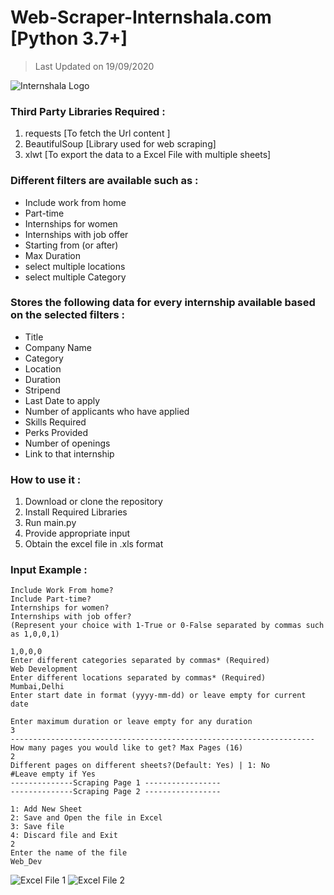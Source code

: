 # Web-Scraper-Internshala.com [Python 3.7+]
  >Last Updated on 19/09/2020
  
![Internshala Logo](https://github.com/het-parekh/Web-Scraper-Internshala.com/blob/master/Screenshots/Internshala%20logo.jpg)

### Third Party Libraries Required :
1. requests [To fetch the Url content ]
2. BeautifulSoup [Library used for web scraping]
3. xlwt [To export the data to a Excel File with multiple sheets]


### Different filters are available such as :
- Include work from home
- Part-time
- Internships for women
- Internships with job offer
- Starting from (or after)
- Max Duration
- select multiple locations
- select multiple Category
  
### Stores the following data for every internship available based on the selected filters :
- Title
- Company Name
- Category 
- Location
- Duration
- Stripend
- Last Date to apply 
- Number of applicants who have applied
- Skills Required
- Perks Provided
- Number of openings
- Link to that internship

### How to use it :
1. Download or clone the repository
2. Install Required Libraries
3. Run main.py 
4. Provide appropriate input
5. Obtain the excel file in .xls format

### Input Example :
```
Include Work From home?
Include Part-time?
Internships for women?
Internships with job offer?
(Represent your choice with 1-True or 0-False separated by commas such as 1,0,0,1)

1,0,0,0
Enter different categories separated by commas* (Required)
Web Development
Enter different locations separated by commas* (Required)
Mumbai,Delhi
Enter start date in format (yyyy-mm-dd) or leave empty for current date

Enter maximum duration or leave empty for any duration
3
--------------------------------------------------------------------
How many pages you would like to get? Max Pages (16)
2
Different pages on different sheets?(Default: Yes) | 1: No
#Leave empty if Yes 
--------------Scraping Page 1 -----------------
--------------Scraping Page 2 -----------------

1: Add New Sheet
2: Save and Open the file in Excel
3: Save file
4: Discard file and Exit
2
Enter the name of the file
Web_Dev
```
![Excel File 1](https://github.com/het-parekh/Web-Scraper-Internshala.com/blob/master/Screenshots/Screenshot%201.png)
![Excel File 2](https://github.com/het-parekh/Web-Scraper-Internshala.com/blob/master/Screenshots/Screenshot%202.png)



 
